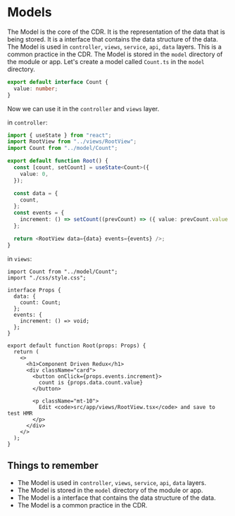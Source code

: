 # Models

The Model is the core of the CDR. It is the representation of the data that is being stored. It is a interface that contains the data structure of the data. The Model is used in `controller`, `views`, `service`, `api`, `data` layers. This is a common practice in the CDR. The Model is stored in the `model` directory of the module or app. Let's create a model called `Count.ts` in the `model` directory.

```ts
export default interface Count {
  value: number;
}
```

Now we can use it in the `controller` and `views` layer.

in `controller`:

```ts
import { useState } from "react";
import RootView from "../views/RootView";
import Count from "../model/Count";

export default function Root() {
  const [count, setCount] = useState<Count>({
    value: 0,
  });

  const data = {
    count,
  };
  const events = {
    increment: () => setCount((prevCount) => ({ value: prevCount.value + 1 })),
  };

  return <RootView data={data} events={events} />;
}
```

in `views`:

```tsx
import Count from "../model/Count";
import "./css/style.css";

interface Props {
  data: {
    count: Count;
  };
  events: {
    increment: () => void;
  };
}

export default function Root(props: Props) {
  return (
    <>
      <h1>Component Driven Redux</h1>
      <div className="card">
        <button onClick={props.events.increment}>
          count is {props.data.count.value}
        </button>

        <p className="mt-10">
          Edit <code>src/app/views/RootView.tsx</code> and save to test HMR
        </p>
      </div>
    </>
  );
}
```

## Things to remember

- The Model is used in `controller`, `views`, `service`, `api`, `data` layers.
- The Model is stored in the `model` directory of the module or app.
- The Model is a interface that contains the data structure of the data.
- The Model is a common practice in the CDR.
